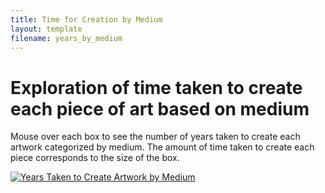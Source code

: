 ```yaml
---
title: Time for Creation by Medium
layout: template
filename: years_by_medium
---
```


# Exploration of time taken to create each piece of art based on medium 

Mouse over each box to see the number of years taken to create each artwork categorized by medium. The amount of time taken to create each piece corresponds to the size of the box. 


<html>

<div class='tableauPlaceholder' id='viz1618194684552' style='position: relative'><noscript><a href='#'><img alt='Years Taken to Create Artwork by Medium ' src='https:&#47;&#47;public.tableau.com&#47;static&#47;images&#47;Ye&#47;Years_Taken_Medium&#47;Sheet1&#47;1_rss.png' style='border: none' /></a></noscript><object class='tableauViz'  style='display:none;'><param name='host_url' value='https%3A%2F%2Fpublic.tableau.com%2F' /> <param name='embed_code_version' value='3' /> <param name='site_root' value='' /><param name='name' value='Years_Taken_Medium&#47;Sheet1' /><param name='tabs' value='no' /><param name='toolbar' value='yes' /><param name='static_image' value='https:&#47;&#47;public.tableau.com&#47;static&#47;images&#47;Ye&#47;Years_Taken_Medium&#47;Sheet1&#47;1.png' /> <param name='animate_transition' value='yes' /><param name='display_static_image' value='yes' /><param name='display_spinner' value='yes' /><param name='display_overlay' value='yes' /><param name='display_count' value='yes' /><param name='language' value='en' /><param name='filter' value='publish=yes' /></object></div>                <script type='text/javascript'>                    var divElement = document.getElementById('viz1618194684552');                    var vizElement = divElement.getElementsByTagName('object')[0];                    vizElement.style.width='100%';vizElement.style.height=(divElement.offsetWidth*0.75)+'px';                    var scriptElement = document.createElement('script');                    scriptElement.src = 'https://public.tableau.com/javascripts/api/viz_v1.js';                    vizElement.parentNode.insertBefore(scriptElement, vizElement);                </script></html>


</html>
